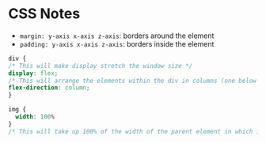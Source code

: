 # CSS Notes

- `margin: y-axis x-axis z-axis`: borders around the element
- `padding: y-axis x-axis z-axis`: borders inside the element

```css
div {
/* This will make display stretch the window size */
display: flex;
/* This will arrange the elements within the div in columns (one below the other) */
flex-direction: column;
}
```

```css
img {
  width: 100%
}
/* This will take up 100% of the width of the parent element in which img resides and no more - good to contain */
```